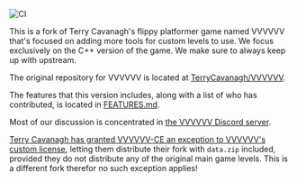 ![CI](https://github.com/v6cord/VVVVVV-CE/workflows/CI/badge.svg)

This is a fork of Terry Cavanagh's flippy platformer game named VVVVVV that's focused on adding more tools for custom levels to use. We focus exclusively on the C++ version of the game. We make sure to always keep up with upstream.

The original repository for VVVVVV is located at [TerryCavanagh/VVVVVV](https://github.com/TerryCavanagh/VVVVVV).

The features that this version includes, along with a list of who has contributed, is located in [FEATURES.md](FEATURES.md).

Most of our discussion is concentrated in [the VVVVVV Discord server](https://discord.gg/Zf7Nzea).

[Terry Cavanagh has granted VVVVVV-CE an exception to VVVVVV's custom license](https://github.com/TerryCavanagh/VVVVVV/blob/master/License%20exceptions.md), letting them distribute their fork with `data.zip` included, provided they do not distribute any of the original main game levels. This is a different fork therefor no such exception applies!

